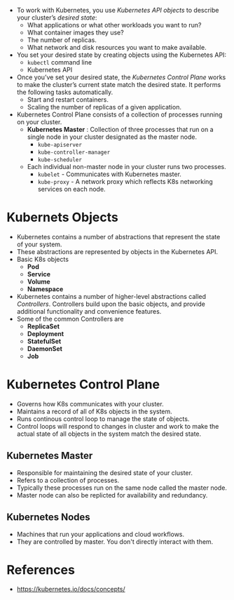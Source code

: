 * To work with Kubernetes, you use _Kubernetes API objects_ to describe your cluster’s _desired state_:
	* What applications or what other workloads you want to run?
	* What container images they use?
	* The number of replicas.
	* What network and disk resources you want to make available.
* You set your desired state by creating objects using the Kubernetes API:
	* `kubectl` command line
	* Kubernetes API
* Once you’ve set your desired state, the _Kubernetes Control Plane_ works to make the cluster’s current state match the desired state. It performs the following tasks automatically.
	* Start and restart containers.
	* Scaling the number of replicas of a given application.
* Kubernetes Control Plane consists of a collection of processes running on your cluster.
	* __Kubernetes Master__ : Collection of three processes that run on a single node in your cluster designated as the master node.
		* `kube-apiserver`
		* `kube-controller-manager`
		* `kube-scheduler`
	* Each individual non-master node in your cluster runs two processes.
		* `kubelet` - Communicates with Kubernetes master.
		* `kube-proxy` - A network proxy which reflects K8s networking services on each node.
# Kubernets Objects
* Kubernetes contains a number of abstractions that represent the state of your system.
* These abstractions are represented by objects in the Kubernetes API.
* Basic K8s objects
	* __Pod__
	* __Service__
	* __Volume__
	* __Namespace__
* Kubernetes contains a number of higher-level abstractions called _Controllers_. Controllers build upon the basic objects, and provide additional functionality and convenience features.
* Some of the common Controllers are
	* __ReplicaSet__
	* __Deployment__
	* __StatefulSet__
	* __DaemonSet__
	* __Job__
# Kubernetes Control Plane
* Governs how K8s communicates with your cluster.
* Maintains a record of all of K8s objects in the system.
* Runs continous control loop to manage the state of objects.
* Control loops will respond to changes in cluster and work to make the actual state of all objects in the system match the desired state.
## Kubernetes Master
* Responsible for maintaining the desired state of your cluster.
* Refers to a collection of processes.
* Typically these processes run on the same node called the master node.
* Master node can also be replicted for availability and redundancy.
## Kubernetes Nodes
* Machines that run your applications and cloud workflows.
* They are controlled by master. You don't directly interact with them.
# References
* https://kubernetes.io/docs/concepts/
